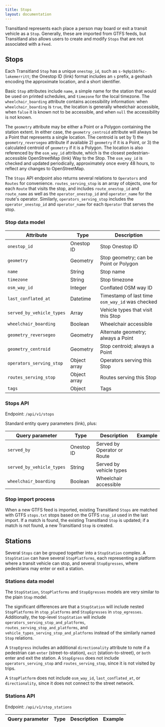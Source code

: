 ```yaml
---
title: Stops
layout: documentation
---
```


Transitland represents each place a person may board or exit a transit vehicle as a `Stop`. Generally, these are imported from GTFS feeds, but Transitland also allows users to create and modify `Stops` that are not associated with a `Feed`.

## Stops

Each Transitland `Stop` has a unique `onestop_id`, such as `s-9q9p1bbfkc-lakemerritt`; the Onestop ID (link) format includes an `s` prefix, a geohash encoding the approximate location, and a short identifier.

Basic `Stop` attributes include `name`, a simple name for the station that would be used on printed schedules, and `timezone` for the local timezone. The `wheelchair_boarding` attribute contains accessibility information: when `wheelchair_boarding` is `true`, the location is generally wheelchair accessible, when `false` it is known not to be accessible, and when `null` the accessibility is not known.

The `geometry` attribute may be either a Point or a Polygon containing the station extent. In either case, the `geometry_centroid` attribute will always be a Point that represents a single location. The centroid is set by 1) the `geometry_reversegeo` attribute if available 2) `geometry` if it is a Point, or 3) the calculated centroid of `geometry` if it is a Polygon. The location is also referenced by the `osm_way_id` attribute, which is the closest pedestrian-accessible OpenStreetMap (link) Way to the Stop. The `osm_way_id` is checked and updated periodically, approximately once every 48 hours, to reflect any changes to OpenStreetMap.

The `Stops` API endpoint also returns several relations to `Operators` and `Routes` for convenience. `routes_serving_stop` is an array of objects, one for each `Route` that visits the stop, and includes `route_onestop_id` and `route_name` as well as the `operator_onestop_id` and `operator_name` for the route's operator. Similarly, `operators_serving_stop` includes the `operator_onestop_id` and `operator_name` for each `Operator` that serves the stop.

### Stop data model

| Attribute                 | Type         | Description                      |
|---------------------------|--------------|----------------------------------|
| `onestop_id`              | Onestop ID   | Stop Onestop ID                  |
| `geometry`                | Geometry     | Stop geometry; can be Point or Polygon |
| `name`                    | String       | Stop name |
| `timezone`                | String       | Stop timezone |
| `osm_way_id`              | Integer      | Conflated OSM way ID |
| `last_conflated_at`       | Datetime     | Timestamp of last time `osm_way_id` was checked |
| `served_by_vehicle_types` | Array        | Vehicle types that visit this Stop |
| `wheelchair_boarding`     | Boolean      | Wheelchair accessible |
| `geometry_reversegeo`     | Geometry     | Alternate geometry; always a Point |
| `geometry_centroid`       | Geometry     | Stop centroid; always a Point |
| `operators_serving_stop`  | Object array | Operators serving this Stop |
| `routes_serving_stop`     | Object array | Routes serving this Stop |
| `tags`                    | Object       | Tags |

### Stops API

Endpoint: `/api/v1/stops`

Standard entity query parameters (link), plus:

| Query parameter           | Type | Description | Example |
|---------------------------|------|-------------|---------|
| `served_by`               | Onestop ID | Served by Operator or Route | |
| `served_by_vehicle_types` | String     | Served by vehicle types     | |
| `wheelchair_boarding`     | Boolean    | Wheelchair accessible       | |

### Stop import process

When a new GTFS feed is imported, existing Transitland `Stops` are matched with GTFS `stops.txt` stops based on the GTFS `stop_id` used in the last import. If a match is found, the existing Transitland `Stop` is updated; if a match is not found, a new Transitland `Stop` is created.

## Stations

Several `Stops` can be grouped together into a `StopStation` complex. A `StopStation` can have several `StopPlatforms`, each representing a platform where a transit vehicle can stop, and several `StopEgresses`, where pedestrians may enter or exit a station.

### Stations data model

The `StopStation`, `StopPlatforms` and `StopEgresses` models are very similar to the plain `Stop` model.

The significant differences are that a `StopStation` will include nested `StopPlatforms` in `stop_platforms` and `StopEgresses` in `stop_egresses`. Additionally, the top-level `StopStation` will include `operators_serving_stop_and_platforms`, `routes_serving_stop_and_platforms`, and `vehicle_types_serving_stop_and_platforms` instead of the similarly named `Stop` relations.

A `StopEgress` includes an additional `directionality` attribute to note if a pedestrian can `enter` (street-to-station), `exit` (station-to-street), or `both` enter and exit the station. A `StopEgress` does not include `operators_serving_stop` and `routes_serving_stop`, since it is not visited by trips.

A `StopPlatform` does not include `osm_way_id`, `last_conflated_at`, or `directionality`, since it does not connect to the street network.

### Stations API

Endpoint: `/api/v1/stop_stations`

| Query parameter        | Type | Description | Example |
|------------------------|------|-------------|---------|
